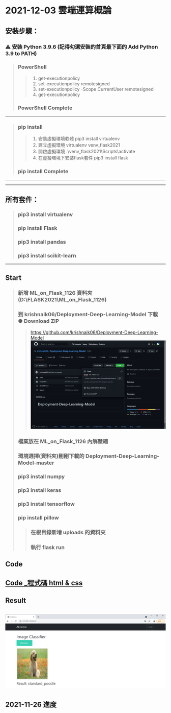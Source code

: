 # 2021-12-03 雲端運算概論
## 安裝步驟：
###  ⚠ 安裝 Python 3.9.6 (記得勾選安裝的首頁最下面的 Add Python 3.9 to PATH)
> ###  PowerShell
>> 1. get-executionpolicy
>> 2. set-executionpolicy remotesigned
>> 3. set-executionpolicy -Scope CurrentUser remotesigned
>> 4. get-executionpolicy 
> ### PowerShell Complete
---
> ### pip install
>> 1. 安裝虛擬環境軟體 pip3 install virtualenv  
>> 2. 建立虛擬環境 virtualenv venv_flask2021
>> 3. 開啟虛擬環境 .\venv_flask2021\Scripts\activate
>> 4. 在虛擬環境下安裝flask套件 pip3 install flask
> ### pip install Complete
---
---
## 所有套件：
> ### pip3 install virtualenv
> ### pip install Flask
> ### pip3 install pandas
> ### pip3 install scikit-learn
---
## Start
> ### 新增 ML_on_Flask_1126 資料夾 (D:\FLASK2021\ML_on_Flask_1126)
> ### 到 krishnaik06/Deployment-Deep-Learning-Model 下載 <br> ● Download ZIP
>> https://github.com/krishnaik06/Deployment-Deep-Learning-Model
![Download](https://github.com/ChengHan16/Cs4high_4080E036/blob/master/%E9%9B%B2%E7%AB%AF%E9%81%8B%E7%AE%97%E6%A6%82%E8%AB%96%E3%80%8A110-1%E3%80%8B/%E3%80%8A6%E3%80%8B2021-11-26/Image/%E4%B8%8B%E8%BC%89%20Deployment-Deep-Learning-Model-master.PNG)
> ### 檔案放在 ML_on_Flask_1126 內解壓縮
> ### 環境選擇(資料夾)剛剛下載的 Deployment-Deep-Learning-Model-master 
> ### pip3 install numpy
> ### pip3 install keras
> ### pip3 install tensorflow
> ### pip install pillow
>> ### 在根目錄新增 uploads 的資料夾
>> ### 執行 flask run
## Code
## [Code _程式碼 html & css](https://github.com/ChengHan16/Cs4high_4080E036/blob/master/%E9%9B%B2%E7%AB%AF%E9%81%8B%E7%AE%97%E6%A6%82%E8%AB%96%E3%80%8A110-1%E3%80%8B/%E3%80%8A6%E3%80%8B2021-11-26/File/Code.md)
## Result
![結果](https://github.com/ChengHan16/Cs4high_4080E036/blob/master/%E9%9B%B2%E7%AB%AF%E9%81%8B%E7%AE%97%E6%A6%82%E8%AB%96%E3%80%8A110-1%E3%80%8B/%E3%80%8A6%E3%80%8B2021-11-26/Image/%E7%B5%90%E6%9E%9C.PNG)
---
## 2021-11-26 進度
